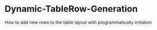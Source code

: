 # Dynamic-TableRow-Generation
How to add new rows to the table layout with programmatically initiation
